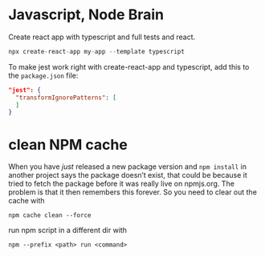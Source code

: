 # Javascript, Node Brain


Create react app with typescript and full tests and react.

``` javascript
npx create-react-app my-app --template typescript
```

To make jest work right with create-react-app and typescript, add this to the `package.json` file:

``` json
"jest": {
  "transformIgnorePatterns": [
  ]
}
```


# clean NPM cache

When you have *just* released a new package version and `npm install` in another project says the package doesn’t exist, that could be because it tried to fetch the package before it was really live on npmjs.org. The problem is that it then remembers this forever. So you need to clear out the cache with

```
npm cache clean --force
```



run npm script in a different dir with
```shell
npm --prefix <path> run <command>
```





